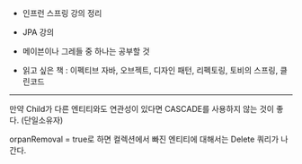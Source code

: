 
- 인프런 스프링 강의 정리

- JPA 강의

- 메이븐이나 그레들 중 하나는 공부할 것  

- 읽고 싶은 책 : 이펙티브 자바, 오브젝트, 디자인 패턴, 리펙토링, 토비의 스프링, 클린코드
  
--------------------------------------------------------------


만약 Child가 다른 엔티티와도 연관성이 있다면 CASCADE를 사용하지 않는 것이 좋다. (단일소유자)

orpanRemoval = true로 하면 컬렉션에서 빠진 엔티티에 대해서는 Delete 쿼리가 나간다. 

